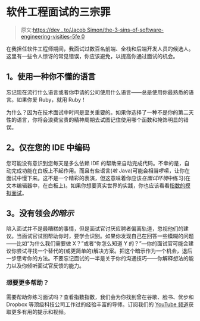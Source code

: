 # 软件工程面试的三宗罪

> 原文:[https://dev . to/Jacob Simon/the-3-sins-of-software-engineering-visities-5fe 0](https://dev.to/jacobsimon/the-3-sins-of-software-engineering-interviews-5fe0)

在我担任软件工程师期间，我面试过数百名前端、全栈和后端开发人员的候选人。这里有一些令人惊讶的常见错误，你应该避免，以提高你通过面试的机会。

## [](#1-using-a-language-you-dont-know)1。使用一种你不懂的语言

忘记现在流行什么语言或者你申请的公司使用什么语言——总是使用你最熟悉的语言。如果你爱 Ruby，就用 Ruby！

为什么？因为在技术面试中时间是至关重要的。如果你选择了一种不是你的第二天性的语言，你将会浪费宝贵的精神周期去试图记住使用哪个函数和掩饰明显的错误。

## [](#2-only-coding-in-your-ide)2。仅在您的 IDE 中编码

您可能没有意识到您每天是多么依赖 IDE 的帮助来自动完成代码。不幸的是，自动完成功能在白板上不起作用。而且有些语言(*咳* Java)可能会相当啰嗦，让你在面试中慢下来。这不是一个精彩的表演，但这意味着你应该*在面试环境*中练习(在文本编辑器中，在白板上)。如果你想要真实世界的实践，你也应该看看[指数的模拟面试](https://www.tryexponent.com/software-engineering?src=devto)。

## [](#3-not-taking-a-hint)3。没有领会*的暗示*

陷入面试并不是最糟糕的事情，但是面试官讨厌应聘者偏离轨道，忽视他们的建议。当面试官试图帮助你时，要学会识别。如果你发现自己在回答一些模糊的问题——比如“为什么我们需要做 X？”或者“你怎么知道 Y 的？”—你的面试官可能会建议你尝试寻找一个替代的(或更简单的)解决方案。把这个暗示作为一个机会，退后一步思考你的方法。不要忘记面试的一半是关于你的沟通技巧——你解释想法的能力以及你倾听面试官反馈的能力。

### [](#want-more-help)想要更多帮助？

需要帮助你练习面试吗？查看指数指数，我们会为你找到曾在谷歌、脸书、优步和 Dropbox 等顶级科技公司工作过的经验丰富的导师。订阅我们的 [YouTube 频道](https://www.youtube.com/exponenttv)获取更多有用的提示和视频。